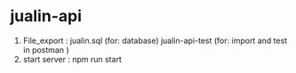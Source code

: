 # jualin-api

1. File_export : jualin.sql (for: database) jualin-api-test (for: import and test in postman )
2. start server : npm run start 
